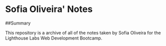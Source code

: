 # Sofia Oliveira' Notes

##Summary

This repository is a archive of all of the notes taken by Sofia Oliveira for the Lighthouse Labs Web Development Bootcamp.